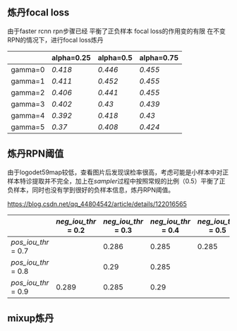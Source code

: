 ## 炼丹focal loss

由于faster rcnn rpn步骤已经 平衡了正负样本 focal loss的作用变的有限 在不变RPN的情况下，进行focal loss炼丹

|         | alpha=0.25 | alpha=0.5 | alpha=0.75 |
| ------- | ---------- | --------- | ---------- |
| gamma=0 | *0.418*    | *0.446*   | *0.455*    |
| gamma=1 | *0.411*    | *0.452*   | *0.455*    |
| gamma=2 | *0.406*    | *0.441*   | *0.455*    |
| gamma=3 | *0.402*    | *0.43*    | *0.439*    |
| gamma=4 | *0.392*    | *0.418*   | *0.43*     |
| gamma=5 | *0.37*     | *0.408*   | *0.424*    |



## 炼丹RPN阈值



​	由于logodet59map较低，查看图片后发现误检率很高，考虑可能是小样本中对正样本特诊提取并不完全，加上在*sampler*过程中按照常规的比例（0.5）平衡了正负样本，同时也没有学到很好的负样本信息，炼丹RPN阈值。

https://blog.csdn.net/qq_44804542/article/details/122016565

|                     | *neg_iou_thr* = 0.2 | *neg_iou_thr* = 0.3 | *neg_iou_thr* = 0.4 | *neg_iou_thr* = 0.5 |
| ------------------- | ------------------- | ------------------- | ------------------- | ------------------- |
| *pos_iou_thr* = 0.7 |                     | 0.286               | 0.285               | 0.285               |
| *pos_iou_thr* = 0.8 |                     | 0.29                | 0.285               |                     |
| *pos_iou_thr* = 0.9 | 0.289               | 0.285               | 0.29                |                     |



## mixup炼丹

